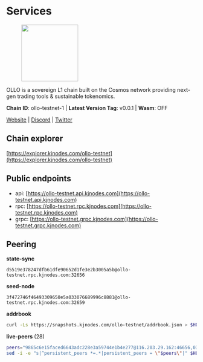 # Services

<figure><img src="https://raw.githubusercontent.com/kj89/testnet_manuals/main/pingpub/logos/ollo.png" width="150" alt=""><figcaption></figcaption></figure>

OLLO is a sovereign L1 chain built on the Cosmos network providing  next-gen trading tools & sustainable tokenomics.

**Chain ID**: ollo-testnet-1 | **Latest Version Tag**: v0.0.1 | **Wasm**: OFF

[Website](https://www.ollostation.zone) | [Discord](https://discord.com/invite/GxBqZ9mSSm) | [Twitter](https://twitter.com/OLLOStation)




## Chain explorer
[https://explorer.kjnodes.com/ollo-testnet](https://explorer.kjnodes.com/ollo-testnet)

## Public endpoints

* api: [https://ollo-testnet.api.kjnodes.com](https://ollo-testnet.api.kjnodes.com)
* rpc: [https://ollo-testnet.rpc.kjnodes.com](https://ollo-testnet.rpc.kjnodes.com)
* grpc: [https://ollo-testnet.grpc.kjnodes.com](https://ollo-testnet.grpc.kjnodes.com)

## Peering

**state-sync**

```text
d5519e378247dfb61dfe90652d1fe3e2b3005a5b@ollo-testnet.rpc.kjnodes.com:32656
```

**seed-node**

```text
3f472746f46493309650e5a033076689996c8881@ollo-testnet.rpc.kjnodes.com:32659
```

**addrbook**
```bash
curl -Ls https://snapshots.kjnodes.com/ollo-testnet/addrbook.json > $HOME/.ollo/config/addrbook.json
```

**live-peers** (28)
```bash
peers="9865c6e15faced6643adc228e3a59744e1b4e277@116.203.29.162:46656,036d17d15c4e36cee8d93f9fb1a5ad5cb956631f@213.136.76.191:26656,d5519e378247dfb61dfe90652d1fe3e2b3005a5b@65.109.68.190:32656,da8d3ca8e1c147f0037b1c43ad3de7174f5ec1b7@209.145.59.224:26656,2a8f0fada8b8b71b8154cf30ce44aebea1b5fe3d@162.19.238.122:26656,5c2a752c9b1952dbed075c56c600c3a79b58c395@195.3.220.135:27006,7dc63d58dccf6777206d5cdbc1ec1b9ba5221bd5@65.108.97.58:15656,42beefd08b5f8580177d1506220db3a548090262@65.108.195.29:26116,a553ae4af55d127300dd707a46e715b47a82610a@65.21.131.215:26626,536c816c0d32ceb601fcf047284f65dc68c0513a@65.21.134.202:26626,43da48176665407ebbe40f809a0ec2c84ab0579e@65.109.24.121:26656,67d27bdbc3c444c557d555164518d8f551a922c5@136.243.103.32:46656,3ea40f63890f10272201edf96d2a49e197e52091@65.108.105.48:18156,dba5e8b41c4e369418f83a449966e4eb7ca05cd4@65.109.23.114:18156,90ad9622ac54023fe4ee9824d77b5d3e3c25c245@162.55.234.70:54956,e53eedfc4c5c4487e1fba7f3b97de6aadfca8cea@5.161.179.64:26656,0ce58fd448e62aa0c06c2603d8e047b9c7f9a3e5@38.242.158.251:26656,69d2c02f413bea1376f5398646f0c2ce0f82d62e@141.94.73.93:26656,a99fc4e81770ca32d574cac2e8680dccc9b55f74@18.144.61.148:26656,0d642afa8df369a5021609c43bb7765a332a615f@65.109.106.91:17656,517786f9e5e9caf196fed64c2130528e0ef59643@65.109.70.23:18156,d6c5ff021b091a1fd93b9f811cf7fca0d31e8510@65.108.238.61:46656,b1c40c092d4c889d14ac8db36621c114f811d797@65.109.92.241:22046,fffb9164b9091d2055b5469a456ca91288517856@178.208.86.48:16656,e2d59891f1aed38fe8884c63e0bb00f8ddc41b6f@5.78.46.66:26656,6ac8cfef2cabd1b2f4158c3d6709815f1e1ca0db@91.225.162.243:26656,66f8b9aaed893cde51a24d3e37055388e5a0b161@167.172.52.158:26656,8c4a28db4a9f4a37725d504d6f87fb5e1aee0266@49.12.216.13:46656"
sed -i -e "s|^persistent_peers *=.*|persistent_peers = \"$peers\"|" $HOME/.ollo/config/config.toml
```
